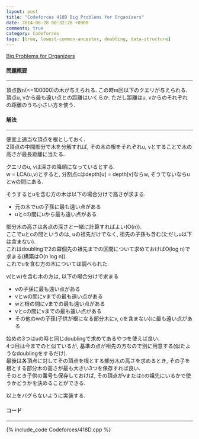 ```yaml
---
layout: post
title: "Codeforces 418D Big Problems for Organizers"
date: 2014-06-28 00:32:28 +0900
comments: true
category: Codeforces
tags: [tree, lowest-common-ancestor, doubling, data-structure]
---
```


[Big Problems for Organizers](http://codeforces.com/problemset/problem/418/D)

#### 問題概要

****

頂点数n(<=100000)の木が与えられる. この時m回以下のクエリが与えられる.  
頂点u, vから最も遠い点との距離はいくらか. ただし距離はu, vからのそれぞれの距離のうち小さい方を使う.

#### 解法

****

便宜上適当な頂点を根としておく.  
2頂点の中間部分で木を分解すれば, その木の根をそれぞれu, vとすることで木の高さが最長距離に当たる.  
  
クエリのu, vは深さの降順になっているとする.  
w = LCA(u,v)とすると, 分割点cはdepth[u] = depth[v]ならw, そうでないならuとwの間にある.  
  
そうするとuを含む方の木は以下の場合分けで高さが求まる.  

* 元の木でuの子孫に最も遠い点がある
* uとcの間にuから最も遠い点がある

部分木の高さは各点の深さと一緒に計算すればよい(O(n)).  
ここでuとcの間というのは, uの祖先だけでなく, 祖先の子孫も含む(ただしu以下は含まない).  
これはdoublingで2の冪個先の祖先までの区間について求めておけばO(log n)で求まる(構築はO(n log n)).  
これでuを含む方の木については調べられた.  
  
v(とw)を含む木の方は, 以下の場合分けで求まる  

* vの子孫に最も遠い点がある
* vとwの間にvまでの最も遠い点がある
* wと根の間にvまでの最も遠い点がある
* vとcの間にvまでの最も遠い点がある
* その他のwの子孫(子供が根になる部分木にv, cを含まない)に最も遠い点がある

始めの3つはuの時と同じdoublingで求めてあるやつを使えば良い.  
4つ目は今までのと似ているが, 基準の点が祖先の方なので別に用意する(似たようなdoublingをするだけ).  
最後は各頂点に対してその頂点を根とする部分木の高さを求めるとき, その子を根とする部分木の高さが最も大きい3つを保存すれば良い.  
そのとき子供の番号も保存しておけば, その頂点がvまたはcの祖先にいるかで使うかどうかを決めることができる.  
  
以上をバグらないように実装する.

#### コード

****

{% include_code Codeforces/418D.cpp %}
